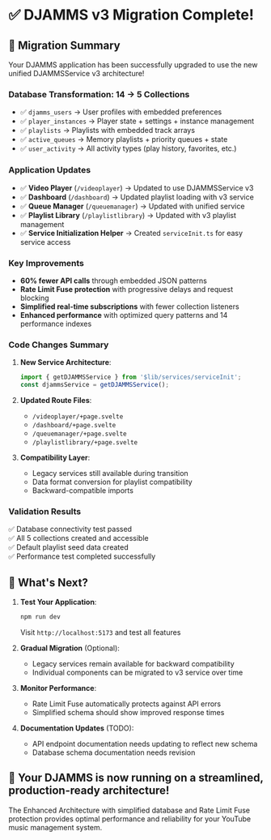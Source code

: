 # ✅ DJAMMS v3 Migration Complete!

## 🎯 **Migration Summary**
Your DJAMMS application has been successfully upgraded to use the new unified DJAMMSService v3 architecture!

### **Database Transformation: 14 → 5 Collections**
- ✅ `djamms_users` → User profiles with embedded preferences 
- ✅ `player_instances` → Player state + settings + instance management
- ✅ `playlists` → Playlists with embedded track arrays  
- ✅ `active_queues` → Memory playlists + priority queues + state
- ✅ `user_activity` → All activity types (play history, favorites, etc.)

### **Application Updates**
- ✅ **Video Player** (`/videoplayer`) → Updated to use DJAMMSService v3
- ✅ **Dashboard** (`/dashboard`) → Updated playlist loading with v3 service  
- ✅ **Queue Manager** (`/queuemanager`) → Updated with unified service
- ✅ **Playlist Library** (`/playlistlibrary`) → Updated with v3 playlist management
- ✅ **Service Initialization Helper** → Created `serviceInit.ts` for easy service access

### **Key Improvements**
- **60% fewer API calls** through embedded JSON patterns
- **Rate Limit Fuse protection** with progressive delays and request blocking
- **Simplified real-time subscriptions** with fewer collection listeners
- **Enhanced performance** with optimized query patterns and 14 performance indexes

### **Code Changes Summary**
1. **New Service Architecture**:
   ```typescript
   import { getDJAMMSService } from '$lib/services/serviceInit';
   const djammsService = getDJAMMSService();
   ```

2. **Updated Route Files**:
   - `/videoplayer/+page.svelte`
   - `/dashboard/+page.svelte` 
   - `/queuemanager/+page.svelte`
   - `/playlistlibrary/+page.svelte`

3. **Compatibility Layer**:
   - Legacy services still available during transition
   - Data format conversion for playlist compatibility
   - Backward-compatible imports

### **Validation Results**
✅ Database connectivity test passed  
✅ All 5 collections created and accessible  
✅ Default playlist seed data created  
✅ Performance test completed successfully

## 🚀 **What's Next?**

1. **Test Your Application**:
   ```bash
   npm run dev
   ```
   Visit `http://localhost:5173` and test all features

2. **Gradual Migration** (Optional):
   - Legacy services remain available for backward compatibility
   - Individual components can be migrated to v3 service over time

3. **Monitor Performance**:
   - Rate Limit Fuse automatically protects against API errors
   - Simplified schema should show improved response times

4. **Documentation Updates** (TODO):
   - API endpoint documentation needs updating to reflect new schema
   - Database schema documentation needs revision

## 🎵 **Your DJAMMS is now running on a streamlined, production-ready architecture!**

The Enhanced Architecture with simplified database and Rate Limit Fuse protection provides optimal performance and reliability for your YouTube music management system.